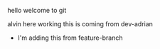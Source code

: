 hello welcome to git

alvin here working 
this is coming from dev-adrian
- I'm adding this from feature-branch